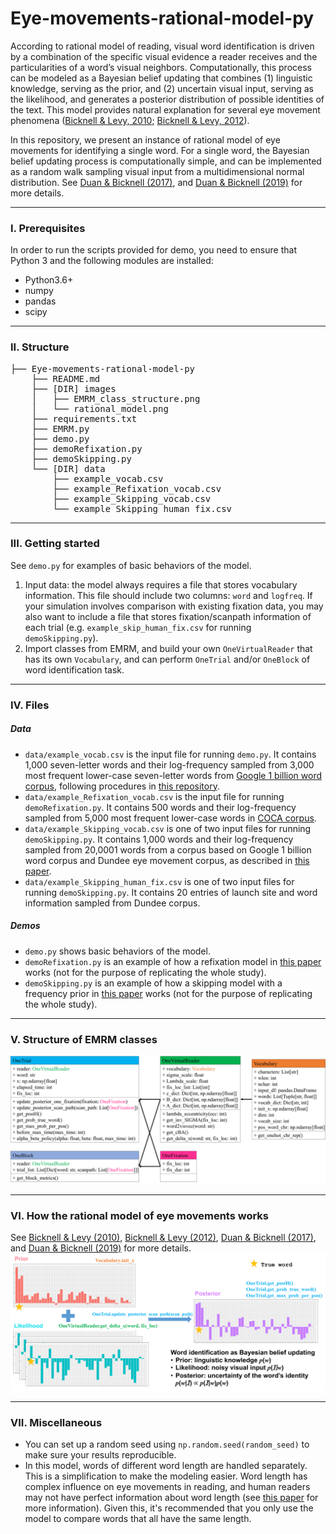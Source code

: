 # Eye-movements-rational-model-py

According to rational model of reading, visual word identification is driven by a combination of the specific visual evidence a reader receives and the particularities of a word’s visual neighbors. Computationally, this process can be modeled as a Bayesian belief updating that combines (1) linguistic knowledge, serving as the prior, and (2) uncertain visual input, serving as the likelihood, and generates a posterior distribution of possible identities of the text. This model provides natural explanation for several eye movement phenomena ([Bicknell & Levy, 2010](https://dl.acm.org/doi/10.5555/1858681.1858800); [Bicknell & Levy, 2012](http://mindmodeling.org/cogsci2012/papers/0035/paper0035.pdf)).

In this repository, we present an instance of rational model of eye movements for identifying a single word. For a single word, the Bayesian belief updating process is computationally simple, and can be implemented as a random walk sampling visual input from a multidimensional normal distribution. See [Duan & Bicknell (2017)](https://cogsci.mindmodeling.org/2017/papers/0067/paper0067.pdf), and [Duan & Bicknell (2019)](https://onlinelibrary.wiley.com/doi/full/10.1111/tops.12485) for more details.

---
### I. Prerequisites
In order to run the scripts provided for demo, you need to ensure that Python 3 and the following modules are installed:  

- Python3.6+
- numpy
- pandas
- scipy

---
### II. Structure
<pre>
├── Eye-movements-rational-model-py
    ├── README.md
    ├── [DIR] images
    │   ├── EMRM_class_structure.png
    │   └── rational_model.png
    ├── requirements.txt
    ├── EMRM.py
    ├── demo.py
    ├── demoRefixation.py
    ├── demoSkipping.py
    └── [DIR] data
        ├── example_vocab.csv
        ├── example_Refixation_vocab.csv
        ├── example_Skipping_vocab.csv
        └── example_Skipping_human_fix.csv
</pre>

---
### III. Getting started
See `demo.py` for examples of basic behaviors of the model.

1. Input data: the model always requires a file that stores vocabulary information. This file should include two columns: `word` and `logfreq`. If your simulation involves comparison with existing fixation data, you may also want to include a file that stores fixation/scanpath information of each trial (e.g. `example_skip_human_fix.csv` for running `demoSkipping.py`).
2. Import classes from EMRM, and build your own `OneVirtualReader` that has its own `Vocabulary`, and can perform `OneTrial` and/or `OneBlock` of word identification task.

---
### IV. Files
##### Data
* `data/example_vocab.csv` is the input file for running `demo.py`. It contains 1,000 seven-letter words and their log-frequency sampled from 3,000 most frequent lower-case seven-letter words from [Google 1 billion word corpus](https://github.com/ciprian-chelba/1-billion-word-language-modeling-benchmark), following procedures in [this repository](https://github.com/langcomp/lm_1b).
* `data/example_Refixation_vocab.csv` is the input file for running `demoRefixation.py`. It contains 500 words and their log-frequency sampled from 5,000 most frequent lower-case words in [COCA corpus](https://www.wordfrequency.info/samples.asp).
* `data/example_Skipping_vocab.csv` is one of two input files for running `demoSkipping.py`. It contains 1,000 words and their log-frequency sampled from 20,0001 words from a corpus based on Google 1 billion word corpus and Dundee eye movement corpus, as described in [this paper](https://onlinelibrary.wiley.com/doi/full/10.1111/tops.12485).
* `data/example_Skipping_human_fix.csv` is one of two input files for running `demoSkipping.py`. It contains 20 entries of launch site and word information sampled from Dundee corpus.

##### Demos
* `demo.py` shows basic behaviors of the model.
* `demoRefixation.py` is an example of how a refixation model in [this paper](https://cogsci.mindmodeling.org/2017/papers/0067/paper0067.pdf) works (not for the purpose of replicating the whole study).
* `demoSkipping.py` is an example of how a skipping model with a frequency prior in [this paper](https://onlinelibrary.wiley.com/doi/full/10.1111/tops.12485) works (not for the purpose of replicating the whole study).

---
### V. Structure of EMRM classes
![Class diagram](./images/EMRM_class_structure.png)

---
### VI. How the rational model of eye movements works
See [Bicknell & Levy (2010)](https://dl.acm.org/doi/10.5555/1858681.1858800), [Bicknell & Levy (2012)](http://mindmodeling.org/cogsci2012/papers/0035/paper0035.pdf), [Duan & Bicknell (2017)](https://cogsci.mindmodeling.org/2017/papers/0067/paper0067.pdf), and [Duan & Bicknell (2019)](https://onlinelibrary.wiley.com/doi/full/10.1111/tops.12485) for more details.
![Rational model of word identification](./images/rational_model.png)

---
### VII. Miscellaneous
* You can set up a random seed using `np.random.seed(random_seed)` to make sure your results reproducible.
* In this model, words of different word length are handled separately. This is a simplification to make the modeling easier. Word length has complex influence on eye movements in reading, and human readers may not have perfect information about word length (see [this paper](https://www.aclweb.org/anthology/W12-1703.pdf) for more information). Given this, it's recommended that you only use the model to compare words that all have the same length.
